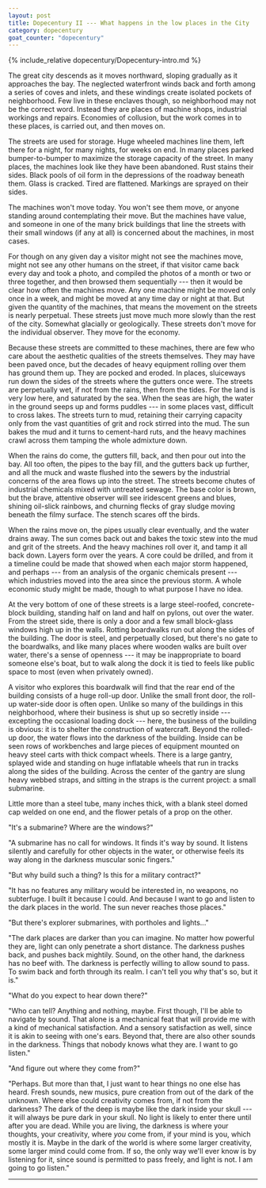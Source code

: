 ```yaml
---
layout: post
title: Dopecentury II --- What happens in the low places in the City
category: dopecentury
goat_counter: "dopecentury" 
---
```


{% include_relative dopecentury/Dopecentury-intro.md %}

The great city descends as it moves northward, sloping gradually as it approaches the bay. The neglected waterfront winds back and forth among a series of coves and inlets, and these windings create isolated pockets of neighborhood. Few live in these enclaves though, so neighborhood may not be the correct word. Instead they are places of machine shops, industrial workings and repairs. Economies of collusion, but the work comes in to these places, is carried out, and then moves on.

The streets are used for storage. Huge wheeled machines line them, left there for a night, for many nights, for weeks on end. In many places parked bumper-to-bumper to maximize the storage capacity of the street. In many places, the machines look like they have been abandoned. Rust stains their sides. Black pools of oil form in the depressions of the roadway beneath them. Glass is cracked. Tired are flattened. Markings are sprayed on their sides.

The machines won't move today. You won't see them move, or anyone standing around contemplating their move. But the machines have value, and someone in one of the many brick buildings that line the streets with their small windows (if any at all) is concerned about the machines, in most cases.

For though on any given day a visitor might not see the machines move, might not see any other humans on the street, if that visitor came back every day and took a photo, and compiled the photos of a month or two or three together, and then browsed them sequentially --- then it would be clear how often the machines move. Any one machine might be moved only once in a week, and might be moved at any time day or night at that. But given the quantity of the machines, that means the movement on the streets is nearly perpetual. These streets just move much more slowly than the rest of the city. Somewhat glacially or geologically. These streets don't move for the individual observer. They move for the economy.

Because these streets are committed to these machines, there are few who care about the aesthetic qualities of the streets themselves. They may have been paved once, but the decades of heavy equipment rolling over them has ground them up. They are pocked and eroded. In places, sluiceways run down the sides of the streets where the gutters once were. The streets are perpetually wet, if not from the rains, then from the tides. For the land is very low here, and saturated by the sea. When the seas are high, the water in the ground seeps up and forms puddles --- in some places vast, difficult to cross lakes. The streets turn to mud, retaining their carrying capacity only from the vast quantities of grit and rock stirred into the mud. The sun bakes the mud and it turns to cement-hard ruts, and the heavy machines crawl across them tamping the whole admixture down.

When the rains do come, the gutters fill, back, and then pour out into the bay. All too often, the pipes to the bay fill, and the gutters back up further, and all the muck and waste flushed into the sewers by the industrial concerns of the area flows up into the street. The streets become chutes of industrial chemicals mixed with untreated sewage. The base color is brown, but the brave, attentive observer will see iridescent greens and blues, shining oil-slick rainbows, and churning flecks of gray sludge moving beneath the filmy surface. The stench scares off the birds.

When the rains move on, the pipes usually clear eventually, and the water drains away. The sun comes back out and bakes the toxic stew into the mud and grit of the streets. And the heavy machines roll over it, and tamp it all back down. Layers form over the years. A core could be drilled, and from it a timeline could be made that showed when each major storm happened, and perhaps --- from an analysis of the organic chemicals present --- which industries moved into the area since the previous storm. A whole economic study might be made, though to what purpose I have no idea.

At the very bottom of one of these streets is a large steel-roofed, concrete-block building, standing half on land and half on pylons, out over the water. From the street side, there is only a door and a few small block-glass windows high up in the walls. Rotting boardwalks run out along the sides of the building. The door is steel, and perpetually closed, but there's no gate to the boardwalks, and like many places where wooden walks are built over water, there's a sense of openness --- it may be inappropriate to board someone else's boat, but to walk along the dock it is tied to feels like public space to most (even when privately owned).

A visitor who explores this boardwalk will find that the rear end of the building consists of a huge roll-up door. Unlike the small front door, the roll-up water-side door is often open. Unlike so many of the buildings in this neighborhood, where their business is shut up so secretly inside --- excepting the occasional loading dock --- here, the business of the building is obvious: it is to shelter the construction of watercraft. Beyond the rolled-up door, the water flows into the darkness of the building. Inside can be seen rows of workbenches and large pieces of equipment mounted on heavy steel carts with thick compact wheels. There is a large gantry, splayed wide and standing on huge inflatable wheels that run in tracks along the sides of the building. Across the center of the gantry are slung heavy webbed straps, and sitting in the straps is the current project: a small submarine.

Little more than a steel tube, many inches thick, with a blank steel domed cap welded on one end, and the flower petals of a prop on the other.

"It's a submarine? Where are the windows?"

"A submarine has no call for windows. It finds it's way by sound. It listens silently and carefully for other objects in the water, or otherwise feels its way along in the darkness muscular sonic fingers."

"But why build such a thing? Is this for a military contract?"

"It has no features any military would be interested in, no weapons, no subterfuge. I built it because I could. And because I want to go and listen to the dark places in the world. The sun never reaches those places."

"But there's explorer submarines, with portholes and lights..."

"The dark places are darker than you can imagine. No matter how powerful they are, light can only penetrate a short distance. The darkness pushes back, and pushes back mightily. Sound, on the other hand, the darkness has no beef with. The darkness is perfectly willing to allow sound to pass. To swim back and forth through its realm. I can't tell you why that's so, but it is."

"What do you expect to hear down there?"

"Who can tell? Anything and nothing, maybe. First though, I'll be able to navigate by sound. That alone is a mechanical feat that will provide me with a kind of mechanical satisfaction. And a sensory satisfaction as well, since it is akin to seeing with one's ears. Beyond that, there are also other sounds in the darkness. Things that nobody knows what they are. I want to go listen."

"And figure out where they come from?"

"Perhaps. But more than that, I just want to hear things no one else has heard. Fresh sounds, new musics, pure creation from out of the dark of the unknown. Where else could creativity comes from, if not from the darkness? The dark of the deep is maybe like the dark inside your skull --- it will always be pure dark in your skull. No light is likely to enter there until after you are dead. While you are living, the darkness is where your thoughts, your creativity, where _you_ come from, if your mind is you, which mostly it is. Maybe in the dark of the world is where some larger creativity, some larger mind could come from. If so, the only way we'll ever know is by listening for it, since sound is permitted to pass freely, and light is not. I am going to go listen."

----------------------------------------


